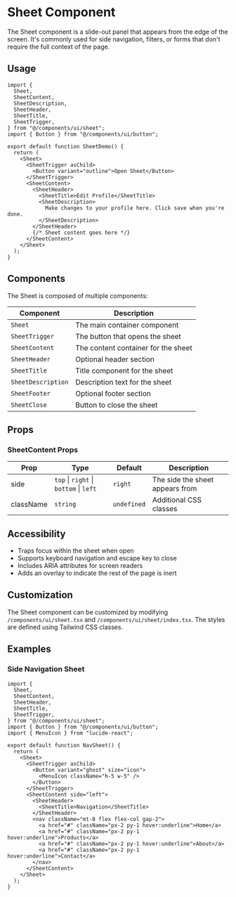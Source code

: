 # Sheet Component

The Sheet component is a slide-out panel that appears from the edge of the screen. It's commonly used for side navigation, filters, or forms that don't require the full context of the page.

## Usage

```tsx
import {
  Sheet,
  SheetContent,
  SheetDescription,
  SheetHeader,
  SheetTitle,
  SheetTrigger,
} from "@/components/ui/sheet";
import { Button } from "@/components/ui/button";

export default function SheetDemo() {
  return (
    <Sheet>
      <SheetTrigger asChild>
        <Button variant="outline">Open Sheet</Button>
      </SheetTrigger>
      <SheetContent>
        <SheetHeader>
          <SheetTitle>Edit Profile</SheetTitle>
          <SheetDescription>
            Make changes to your profile here. Click save when you're done.
          </SheetDescription>
        </SheetHeader>
        {/* Sheet content goes here */}
      </SheetContent>
    </Sheet>
  );
}
```

## Components

The Sheet is composed of multiple components:

| Component        | Description                                             |
| ---------------- | ------------------------------------------------------- |
| `Sheet`          | The main container component                            |
| `SheetTrigger`   | The button that opens the sheet                         |
| `SheetContent`   | The content container for the sheet                     |
| `SheetHeader`    | Optional header section                                 |
| `SheetTitle`     | Title component for the sheet                           |
| `SheetDescription` | Description text for the sheet                        |
| `SheetFooter`    | Optional footer section                                 |
| `SheetClose`     | Button to close the sheet                               |

## Props

### SheetContent Props

| Prop      | Type                                         | Default   | Description                         |
| --------- | -------------------------------------------- | --------- | ----------------------------------- |
| side      | `top` \| `right` \| `bottom` \| `left`       | `right`   | The side the sheet appears from     |
| className | `string`                                     | `undefined` | Additional CSS classes             |

## Accessibility

- Traps focus within the sheet when open
- Supports keyboard navigation and escape key to close
- Includes ARIA attributes for screen readers
- Adds an overlay to indicate the rest of the page is inert

## Customization

The Sheet component can be customized by modifying `/components/ui/sheet.tsx` and `/components/ui/sheet/index.tsx`. The styles are defined using Tailwind CSS classes.

## Examples

### Side Navigation Sheet

```tsx
import {
  Sheet,
  SheetContent,
  SheetHeader,
  SheetTitle,
  SheetTrigger,
} from "@/components/ui/sheet";
import { Button } from "@/components/ui/button";
import { MenuIcon } from "lucide-react";

export default function NavSheet() {
  return (
    <Sheet>
      <SheetTrigger asChild>
        <Button variant="ghost" size="icon">
          <MenuIcon className="h-5 w-5" />
        </Button>
      </SheetTrigger>
      <SheetContent side="left">
        <SheetHeader>
          <SheetTitle>Navigation</SheetTitle>
        </SheetHeader>
        <nav className="mt-8 flex flex-col gap-2">
          <a href="#" className="px-2 py-1 hover:underline">Home</a>
          <a href="#" className="px-2 py-1 hover:underline">Products</a>
          <a href="#" className="px-2 py-1 hover:underline">About</a>
          <a href="#" className="px-2 py-1 hover:underline">Contact</a>
        </nav>
      </SheetContent>
    </Sheet>
  );
}
```